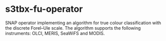# s3tbx-fu-operator
SNAP operator implementing an algorithm for true colour classification with the discrete Forel–Ule scale. 
The algorithm supports the following instruments: OLCI, MERIS, SeaWiFS and MODIS. 
